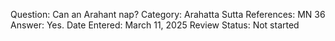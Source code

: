 Question: Can an Arahant nap?
Category: Arahatta
Sutta References: MN 36
Answer: Yes.
Date Entered: March 11, 2025
Review Status: Not started